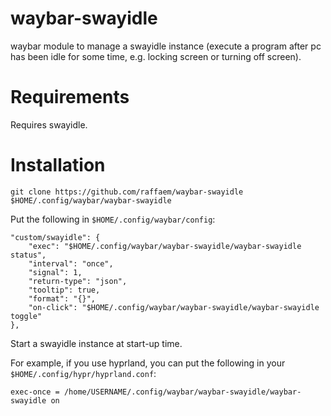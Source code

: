 # waybar-swayidle

waybar module to manage a swayidle instance (execute a program after pc has been idle for some time, e.g. locking screen or turning off screen).

# Requirements

Requires swayidle.

# Installation

```
git clone https://github.com/raffaem/waybar-swayidle $HOME/.config/waybar/waybar-swayidle
```

Put the following in `$HOME/.config/waybar/config`:

```
"custom/swayidle": {
    "exec": "$HOME/.config/waybar/waybar-swayidle/waybar-swayidle status",
    "interval": "once",
    "signal": 1,
    "return-type": "json",
    "tooltip": true,
    "format": "{}",
    "on-click": "$HOME/.config/waybar/waybar-swayidle/waybar-swayidle toggle"
},
```

Start a swayidle instance at start-up time.

For example, if you use hyprland, you can put the following in your `$HOME/.config/hypr/hyprland.conf`:

```
exec-once = /home/USERNAME/.config/waybar/waybar-swayidle/waybar-swayidle on
```

